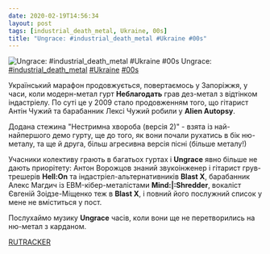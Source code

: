 ```yaml
---
date: 2020-02-19T14:56:34
layout: post
tags: [industrial_death_metal, Ukraine, 00s]
title: "Ungrace: #industrial_death_metal #Ukraine #00s"
---
```

![Ungrace: #industrial_death_metal #Ukraine #00s](/assets/photos/photo_897@19-02-2020_14-56-34.jpg)
Ungrace: [#industrial_death_metal](/tags/#industrial_death_metal) [#Ukraine](/tags/#Ukraine) [#00s](/tags/#00s)

Український марафон продовжується, повертаємось у Запоріжжя, у часи, коли модерн-метал гурт **Неблагодать** грав дез-метал з відтінком індастріелу. По суті це у 2009 стало продовженням того, що гітарист Антін Чужий та барабанник Лексі Чужий робили у **Alien Autopsy**. 

Додана стежина &quot;Нестримна хвороба (версія 2)&quot; - взята із най-найпершого демо гурту, ще до того, як вони почали рухатись в бік ню-металу, та ще й друга, більш агресивна версія пісні (більше металу!)

Учасники колективу грають в багатьох гуртах і **Ungrace** явно більше не дають приорітету: Антон Ворожцов знаний звукоінженер і гітарист грув-трешерів **Hell:On** та індастріел-альтернативників **Blast X**, барабанник Алекс Магдич із EBM-кібер-металістами **Mind:|:Shredder**, вокаліст Євгеній Зоідзе-Міщенко теж в **Blast X**, і повний його послужний список у мене не вміститься у пост.

Послухаймо музику **Ungrace** часів, коли вони ще не перетворились на ню-метал з карданом.

[RUTRACKER](https://rutracker.org/forum/viewtopic.php?t=4388502)